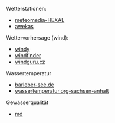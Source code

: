 Wetterstationen:

* [meteomedia-HEXAL](https://wetterstationen.meteomedia.de/?map=Sachsen-Anhalt&station=103630)
* [awekas](https://www.awekas.at/de/map.php?map=wind)

Wettervorhersage (wind):

* [windy](https://www.windy.com/52.222/11.651?52.216,11.662,15)
* [windfinder](https://de.windfinder.com/forecast/magdeburg_barleber_see)
* [windguru.cz](https://www.windguru.cz/1089962)

Wassertemperatur
* [barleber-see.de](https://barleber-see.de/)
* [wassertemperatur.org-sachsen-anhalt](/http://www.wassertemperatur.org/deutschland/sachsen-anhalt/)

Gewässerqualität
* [md](https://www.geofachdatenserver.de/de/badegewaesserkarte.html)
